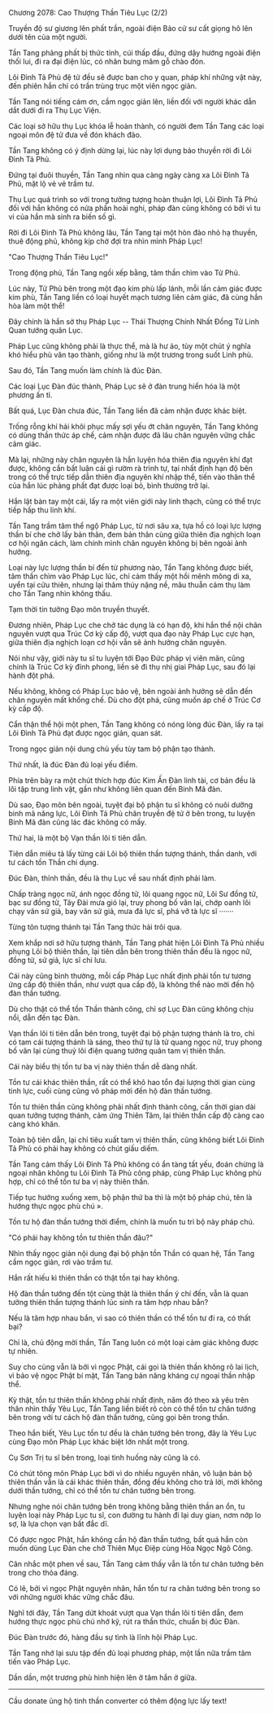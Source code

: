 




Chương 2078: Cao Thượng Thần Tiêu Lục (2/2)


Truyền độ sư giương lên phất trần, ngoài điện Bảo cử sư cất giọng hô lên dưới tên của một người.

Tần Tang phảng phất bị thức tỉnh, cúi thấp đầu, đứng dậy hướng ngoài điện thối lui, đi ra đại điện lúc, có nhân bưng mâm gỗ chào đón.

Lôi Đình Tả Phủ đệ tử đều sẽ được ban cho y quan, pháp khí những vật này, đến phiên hắn chỉ có trần trùng trục một viên ngọc giản.

Tần Tang nói tiếng cám ơn, cầm ngọc giản lên, liền đối với người khác dẫn dắt dưới đi ra Thụ Lục Viện.

Các loại sở hữu thụ Lục khóa lễ hoàn thành, có người đem Tần Tang các loại ngoại môn đệ tử đưa về đón khách đảo.

Tần Tang không có ý định dừng lại, lúc này lợi dụng bảo thuyền rời đi Lôi Đình Tả Phủ.

Đứng tại đuôi thuyền, Tần Tang nhìn qua càng ngày càng xa Lôi Đình Tả Phủ, mặt lộ vẻ vẻ trầm tư.

Thụ Lục quá trình so với trong tưởng tượng hoàn thuận lợi, Lôi Đình Tả Phủ đối với hắn không có nửa phần hoài nghi, pháp đàn cũng không có bởi vì tu vi của hắn mà sinh ra biến số gì.

Rời đi Lôi Đình Tả Phủ không lâu, Tần Tang tại một hòn đảo nhỏ hạ thuyền, thuê động phủ, không kịp chờ đợi tra nhìn mình Pháp Lục!

"Cao Thượng Thần Tiêu Lục!"

Trong động phủ, Tần Tang ngồi xếp bằng, tâm thần chìm vào Tử Phủ.

Lúc này, Tử Phủ bên trong một đạo kim phù lấp lánh, mỗi lần cảm giác được kim phù, Tần Tang liền có loại huyết mạch tương liên cảm giác, đã cùng hắn hòa làm một thể!

Đây chính là hắn sở thụ Pháp Lục -- Thái Thượng Chính Nhất Đồng Tử Linh Quan tướng quân Lục.

Pháp Lục cũng không phải là thực thể, mà là hư ảo, tùy một chút ý nghĩa khó hiểu phù văn tạo thành, giống như là một trương trong suốt Linh phù.

Sau đó, Tần Tang muốn làm chính là đúc Đàn.

Các loại Lục Đàn đúc thành, Pháp Lục sẽ ở đàn trung hiển hóa là một phương ấn tỉ.

Bất quá, Lục Đàn chưa đúc, Tần Tang liền đã cảm nhận được khác biệt.

Trống rỗng khí hải khôi phục mấy sợi yếu ớt chân nguyên, Tần Tang không có dùng thần thức áp chế, cảm nhận được đã lâu chân nguyên vững chắc cảm giác.

Mà lại, những này chân nguyên là hắn luyện hóa thiên địa nguyên khí đạt được, không cần bất luận cái gì rườm rà trình tự, tại nhất định hạn độ bên trong có thể trực tiếp dẫn thiên địa nguyên khí nhập thể, tiến vào thân thể của hắn lúc phảng phất đạt được loại bỏ, bình thường trở lại.

Hắn lật bàn tay một cái, lấy ra một viên giới này linh thạch, cũng có thể trực tiếp hấp thu linh khí.

Tần Tang trầm tâm thể ngộ Pháp Lục, từ nơi sâu xa, tựa hồ có loại lực lượng thần bí che chở lấy bản thân, đem bản thân cùng giữa thiên địa nghịch loạn cơ hội ngăn cách, làm chính mình chân nguyên không bị bên ngoài ảnh hưởng.

Loại này lực lượng thần bí đến từ phương nào, Tần Tang không được biết, tâm thần chìm vào Pháp Lục lúc, chỉ cảm thấy một hồi mênh mông di xa, uyển tại cửu thiên, nhưng lại thâm thúy nặng nề, mâu thuẫn cảm thụ làm cho Tần Tang nhìn không thấu.

Tạm thời tin tưởng Đạo môn truyền thuyết.

Đương nhiên, Pháp Lục che chở tác dụng là có hạn độ, khi hắn thể nội chân nguyên vượt qua Trúc Cơ kỳ cấp độ, vượt qua đạo này Pháp Lục cực hạn, giữa thiên địa nghịch loạn cơ hội vẫn sẽ ảnh hưởng chân nguyên.

Nói như vậy, giới này tu sĩ tu luyện tới Đạo Đức pháp vị viên mãn, cũng chính là Trúc Cơ kỳ đỉnh phong, liền sẽ đi thụ nhị giai Pháp Lục, sau đó lại hành đột phá.

Nếu không, không có Pháp Lục bảo vệ, bên ngoài ảnh hưởng sẽ dẫn đến chân nguyên mất khống chế. Dù cho đột phá, cũng muốn áp chế ở Trúc Cơ kỳ cấp độ.

Cẩn thận thể hội một phen, Tần Tang không có nóng lòng đúc Đàn, lấy ra tại Lôi Đình Tả Phủ đạt được ngọc giản, quan sát.

Trong ngọc giản nội dung chủ yếu tùy tam bộ phận tạo thành.

Thứ nhất, là đúc Đàn đủ loại yếu điểm.

Phía trên bày ra một chút thích hợp đúc Kim Ấn Đàn linh tài, cơ bản đều là lôi tập trung linh vật, gần như không liên quan đến Binh Mã đàn.

Dù sao, Đạo môn bên ngoài, tuyệt đại bộ phận tu sĩ không có nuôi dưỡng binh mã năng lực, Lôi Đình Tả Phủ chân truyền đệ tử ở bên trong, tu luyện Binh Mã đàn cũng lác đác không có mấy.

Thứ hai, là một bộ Vạn thần lôi ti tiên dẫn.

Tiên dẫn miêu tả lấy từng cái Lôi bộ thiên thần tượng thánh, thần danh, với tư cách tồn Thần chi dụng.

Đúc Đàn, thỉnh thần, đều là thụ Lục về sau nhất định phải làm.

Chấp tràng ngọc nữ, ánh ngọc đồng tử, lôi quang ngọc nữ, Lôi Sư đồng tử, bạc sư đồng tử, Tây Đài mưa gió lại, truy phong bố vân lại, chớp oanh lôi chạy vân sứ giả, bay vân sứ giả, mưa đá lực sĩ, phá vỡ tà lực sĩ ·······

Từng tôn tượng thánh tại Tần Tang thức hải trôi qua.

Xem khắp nơi sở hữu tượng thánh, Tần Tang phát hiện Lôi Đình Tả Phủ nhiều phụng Lôi bộ thiên thần, lại tiên dẫn bên trong thiên thần đều là ngọc nữ, đồng tử, sứ giả, lực sĩ chi lưu.

Cái này cũng bình thường, mỗi cấp Pháp Lục nhất định phải tồn tư tương ứng cấp độ thiên thần, như vượt qua cấp độ, là không thể nào mời đến hộ đàn thần tướng.

Dù cho thật có thể tồn Thần thành công, chỉ sợ Lục Đàn cũng không chịu nổi, dẫn đến tạc Đàn.

Vạn thần lôi ti tiên dẫn bên trong, tuyệt đại bộ phận tượng thánh là tro, chỉ có tam cái tượng thánh là sáng, theo thứ tự là tử quang ngọc nữ, truy phong bố vân lại cùng thuỷ lôi điện quang tướng quân tam vị thiên thần.

Cái này biểu thị tồn tư ba vị này thiên thần dễ dàng nhất.

Tồn tư cái khác thiên thần, rất có thể khô hao tổn đại lượng thời gian cùng tinh lực, cuối cùng cũng vô pháp mời đến hộ đàn thần tướng.

Tồn tư thiên thần cũng không phải nhất định thành công, cần thời gian dài quan tưởng tượng thánh, cảm ứng Thiên Tâm, lại thiên thần cấp độ càng cao càng khó khăn.

Toàn bộ tiên dẫn, lại chỉ tiêu xuất tam vị thiên thần, cũng không biết Lôi Đình Tả Phủ có phải hay không có chút giấu diếm.

Tần Tang cảm thấy Lôi Đình Tả Phủ không có ẩn tàng tất yếu, đoán chừng là ngoại nhân không tu Lôi Đình Tả Phủ công pháp, cùng Pháp Lục không phù hợp, chỉ có thể tồn tư ba vị này thiên thần.

Tiếp tục hướng xuống xem, bộ phận thứ ba thì là một bộ pháp chú, tên là hướng thực ngọc phù chú ».

Tồn tư hộ đàn thần tướng thời điểm, chính là muốn tu trì bộ này pháp chú.

"Có phải hay không tồn tư thiên thần đâu?"

Nhìn thấy ngọc giản nội dung đại bộ phận tồn Thần có quan hệ, Tần Tang cầm ngọc giản, rơi vào trầm tư.

Hắn rất hiếu kì thiên thần có thật tồn tại hay không.

Hộ đàn thần tướng đến tột cùng thật là thiên thần ý chí đến, vẫn là quan tưởng thiên thần tượng thánh lúc sinh ra tâm hợp nhau bắn?

Nếu là tâm hợp nhau bắn, vì sao có thiên thần có thể tồn tư đi ra, có thất bại?

Chỉ là, chủ động mời thần, Tần Tang luôn có một loại cảm giác không được tự nhiên.

Suy cho cùng vẫn là bởi vì ngọc Phật, cái gọi là thiên thần không rõ lai lịch, vì bảo vệ ngọc Phật bí mật, Tần Tang bản năng kháng cự ngoại thần nhập thể.

Kỳ thật, tồn tư thiên thần không phải nhất định, năm đó theo xà yêu trên thân nhìn thấy Yêu Lục, Tần Tang liền biết rõ còn có thể tồn tư chân tướng bên trong với tư cách hộ đàn thần tướng, cũng gọi bên trong thần.

Theo hắn biết, Yêu Lục tồn tư đều là chân tướng bên trong, đây là Yêu Lục cùng Đạo môn Pháp Lục khác biệt lớn nhất một trong.

Cụ Sơn Trị tu sĩ bên trong, loại tình huống này cũng là có.

Có chút tông môn Pháp Lục bởi vì do nhiều nguyên nhân, vô luận bản bộ thiên thần vẫn là cái khác thiên thần, đồng đều không cho trả lời, mời không dưới thần tướng, chỉ có thể tồn tư chân tướng bên trong.

Nhưng nghe nói chân tướng bên trong không bằng thiên thần an ổn, tu luyện loại này Pháp Lục tu sĩ, con đường tu hành đi lại duy gian, nơm nớp lo sợ, là lựa chọn vạn bất đắc dĩ.

Có được ngọc Phật, hắn không cần hộ đàn thần tướng, bất quá hắn còn muốn dùng Lục Đàn che chở Thiên Mục Điệp cùng Hỏa Ngọc Ngô Công.

Cân nhắc một phen về sau, Tần Tang cảm thấy vẫn là tồn tư chân tướng bên trong cho thỏa đáng.

Có lẽ, bởi vì ngọc Phật nguyên nhân, hắn tồn tư ra chân tướng bên trong so với những người khác vững chắc đâu.

Nghĩ tới đây, Tần Tang dứt khoát vượt qua Vạn thần lôi ti tiên dẫn, đem hướng thực ngọc phù chú nhớ kỹ, rút ra thần thức, chuẩn bị đúc Đàn.

Đúc Đàn trước đó, hàng đầu sự tình là lĩnh hội Pháp Lục.

Tần Tang nhớ lại sưu tập đến đủ loại phương pháp, một lần nữa trầm tâm tiến vào Pháp Lục.

Dần dần, một trương phù hình hiện lên ở tâm hắn ở giữa.

---
Cầu donate ủng hộ tinh thần converter có thêm động lực lấy text!




